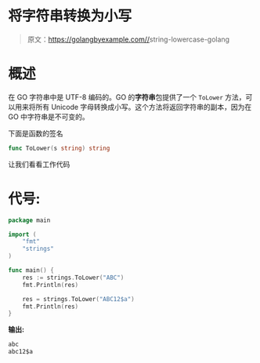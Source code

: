 # 将字符串转换为小写

> 原文：<https://golangbyexample.com//>string-lowercase-golang

# **概述**

在 GO 字符串中是 UTF-8 编码的。GO 的**字符串**包提供了一个 `ToLower` 方法，可以用来将所有 Unicode 字母转换成小写。这个方法将返回字符串的副本，因为在 GO 中字符串是不可变的。

下面是函数的签名

```go
func ToLower(s string) string
```

让我们看看工作代码

# **代号:**

```go
package main

import (
    "fmt"
    "strings"
)

func main() {
    res := strings.ToLower("ABC")
    fmt.Println(res)

    res = strings.ToLower("ABC12$a")
    fmt.Println(res)
}
```

**输出:**

```go
abc
abc12$a
```